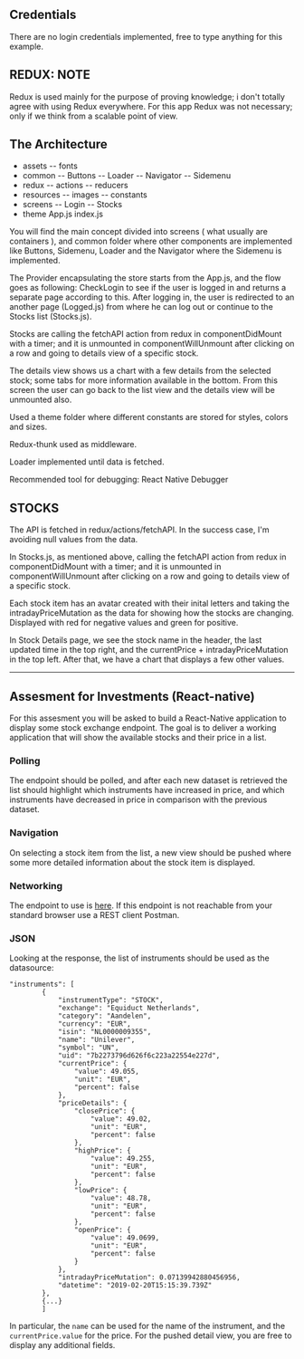 ## Credentials

There are no login credentials implemented, free to type anything for this example.

## REDUX: NOTE

Redux is used mainly for the purpose of proving knowledge; i don't totally agree with using Redux everywhere.
For this app Redux was not necessary; only if we think from a scalable point of view.

## The Architecture

* assets
    -- fonts
* common
    -- Buttons
    -- Loader
    -- Navigator
    -- Sidemenu
* redux
    -- actions
    -- reducers
* resources
    -- images
    -- constants
* screens
    -- Login
    -- Stocks
* theme
App.js
index.js

You will find the main concept divided into screens ( what usually are containers ), and common folder where other components are implemented like Buttons, Sidemenu, Loader and the Navigator where the Sidemenu is implemented.

The Provider encapsulating the store starts from the App.js, and the flow goes as following: CheckLogin to see if the user is logged in and returns a separate page according to this. After logging in, the user is redirected to an another page (Logged.js) from where he can log out or continue to the Stocks list (Stocks.js).

Stocks are calling the fetchAPI action from redux in componentDidMount with a timer; and it is unmounted in componentWillUnmount after clicking on a row and going to details view of a specific stock.

The details view shows us a chart with a few details from the selected stock; some tabs for more information available in the bottom. From this screen the user can go back to the list view and the details view will be unmounted also.

Used a theme folder where different constants are stored for styles, colors and sizes.

Redux-thunk used as middleware.

Loader implemented until data is fetched.

Recommended tool for debugging: React Native Debugger


## STOCKS

The API is fetched in redux/actions/fetchAPI. In the success case, I'm avoiding null values from the data.

In Stocks.js, as mentioned above, calling the fetchAPI action from redux in componentDidMount with a timer; and it is unmounted in componentWillUnmount after clicking on a row and going to details view of a specific stock.

Each stock item has an avatar created with their inital letters and taking the intradayPriceMutation as the data for showing how the stocks are changing. Displayed with red for negative values and green for positive.

In Stock Details page, we see the stock name in the header, the last updated time in the top right, and the currentPrice + intradayPriceMutation in the top left. After that, we have a chart that displays a few other values.


------------------------------------------------------------------------------------

## Assesment for Investments (React-native)

For this assesment you will be asked to build a React-Native application to display some stock exchange endpoint.
The goal is to deliver a working application that will show the available stocks and their price in a list.

### Polling
The endpoint should be polled, and after each new dataset is retrieved the list should highlight which instruments have increased in price,
and which instruments have decreased in price in comparison with the previous dataset.

### Navigation
On selecting a stock item from the list, a new view should be pushed where some more detailed information about the stock item is displayed.

### Networking
The endpoint to use is [here](https://services.ing.nl/api/securities/mobile/markets/stockmarkets/AEX).
If this endpoint is not reachable from your standard browser use a REST client Postman.

### JSON
Looking at the response, the list of instruments should be used as the datasource:

```
"instruments": [
        {
            "instrumentType": "STOCK",
            "exchange": "Equiduct Netherlands",
            "category": "Aandelen",
            "currency": "EUR",
            "isin": "NL0000009355",
            "name": "Unilever",
            "symbol": "UN",
            "uid": "7b2273796d626f6c223a22554e227d",
            "currentPrice": {
                "value": 49.055,
                "unit": "EUR",
                "percent": false
            },
            "priceDetails": {
                "closePrice": {
                    "value": 49.02,
                    "unit": "EUR",
                    "percent": false
                },
                "highPrice": {
                    "value": 49.255,
                    "unit": "EUR",
                    "percent": false
                },
                "lowPrice": {
                    "value": 48.78,
                    "unit": "EUR",
                    "percent": false
                },
                "openPrice": {
                    "value": 49.0699,
                    "unit": "EUR",
                    "percent": false
                }
            },
            "intradayPriceMutation": 0.07139942880456956,
            "datetime": "2019-02-20T15:15:39.739Z"
        },
        {...}
        ]
```

In particular, the `name` can be used for the name of the instrument, and the `currentPrice.value` for the price.
For the pushed detail view, you are free to display any additional fields.

